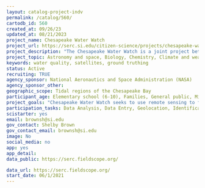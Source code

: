 ```yaml
---
layout: catalog-project-indv
permalink: /catalog/560/
cartodb_id: 560
created_at: 09/26/23
updated_at: 08/21/2023
project_name: Chesapeake Water Watch
project_url: https://serc.si.edu/citizen-science/projects/chesapeake-water-watch
project_description: "The Chesapeake Water Watch is a joint project between the Smithsonian Environmental Research Center (SERC) and the City College of New York (CCNY). Our researchers are developing new ways to use remote sensing to fill in water monitoring gaps. We are partnering with Riverkeepers and individuals like you to collect data with simple-to-use scientific equipment and smartphone applications."
project_topic: Astronomy and space, Biology, Chemistry, Climate and weather, Computers and technology, Ecology and environment, Geology and earth science, Nature and outdoors, Ocean/water and marine
keywords: water quality, satellites, ground truthing
status: Active
recruiting: TRUE
agency_sponsor: National Aeronautics and Space Administration (NASA)
agency_sponsor_other:
geographic_scope: Tidal regions of the Chesapeake Bay
participant_age: Elementary school (6-10), Families, General public, Middle school (11-13), Youth/teen (up to 17)
project_goals: "Chesapeake Water Watch seeks to use remote sensing to fill in water monitoring gaps in the Chesapeake Bay."
participation_tasks: Data Analysis, Data Entry, Geolocation, Identification, Learning, Measurement, Observation, Problem Solving, Sample Analysis, Site Selection and/or Description, Specimen/Sample Collection
scistarter: yes
email: brownsh@si.edu
gov_contact: Shelby Brown
gov_contact_email: brownsh@si.edu
image: No
social_media: no
app: yes
app_detail: 
data_public: https://serc.fieldscope.org/

data_url: https://serc.fieldscope.org/
start_date: 06/1/2021
---
```

